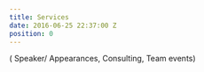 ```yaml
---
title: Services
date: 2016-06-25 22:37:00 Z
position: 0
---
```


( Speaker/ Appearances, Consulting, Team events)